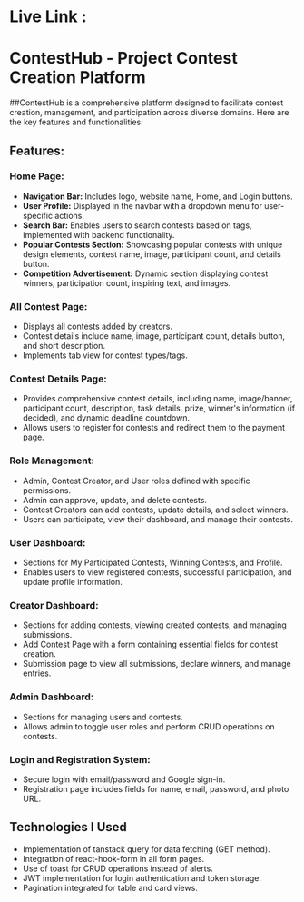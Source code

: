 # Live Link :

# ContestHub - Project Contest Creation Platform

##ContestHub is a comprehensive platform designed to facilitate contest creation, management, and participation across diverse domains. Here are the key features and functionalities:

## Features:

### Home Page:
- **Navigation Bar:** Includes logo, website name, Home, and Login buttons.
- **User Profile:** Displayed in the navbar with a dropdown menu for user-specific actions.
- **Search Bar:** Enables users to search contests based on tags, implemented with backend functionality.
- **Popular Contests Section:** Showcasing popular contests with unique design elements, contest name, image, participant count, and details button.
- **Competition Advertisement:** Dynamic section displaying contest winners, participation count, inspiring text, and images.

### All Contest Page:
- Displays all contests added by creators.
- Contest details include name, image, participant count, details button, and short description.
- Implements tab view for contest types/tags.

### Contest Details Page:
- Provides comprehensive contest details, including name, image/banner, participant count, description, task details, prize, winner's information (if decided), and dynamic deadline countdown.
- Allows users to register for contests and redirect them to the payment page.

### Role Management:
- Admin, Contest Creator, and User roles defined with specific permissions.
- Admin can approve, update, and delete contests.
- Contest Creators can add contests, update details, and select winners.
- Users can participate, view their dashboard, and manage their contests.

### User Dashboard:
- Sections for My Participated Contests, Winning Contests, and Profile.
- Enables users to view registered contests, successful participation, and update profile information.

### Creator Dashboard:
- Sections for adding contests, viewing created contests, and managing submissions.
- Add Contest Page with a form containing essential fields for contest creation.
- Submission page to view all submissions, declare winners, and manage entries.

### Admin Dashboard:
- Sections for managing users and contests.
- Allows admin to toggle user roles and perform CRUD operations on contests.

### Login and Registration System:
- Secure login with email/password and Google sign-in.
- Registration page includes fields for name, email, password, and photo URL.



## Technologies I Used

- Implementation of tanstack query for data fetching (GET method).
- Integration of react-hook-form in all form pages.
- Use of toast for CRUD operations instead of alerts.
- JWT implementation for login authentication and token storage.
- Pagination integrated for table and card views.










